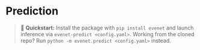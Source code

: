 # Prediction

> 🚀 **Quickstart:** Install the package with `pip install evenet` and launch inference via `evenet-predict <config.yaml>`. Working from the cloned repo? Run `python -m evenet.predict <config.yaml>` instead.
